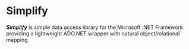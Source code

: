 # Simplify
**_Simplify_** is simple data access library for the Microsoft .NET Framework providing a lightweight ADO.NET wrapper with natural object/relational mapping.
